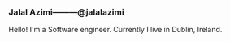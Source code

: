 ### Jalal Azimi———@jalalazimi

Hello! I'm a Software engineer. Currently I live in Dublin, Ireland.
